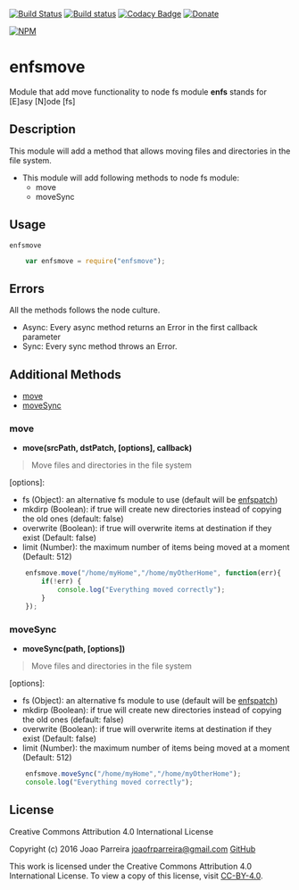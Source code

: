 [![Build Status](https://travis-ci.org/n3okill/enfsmove.svg)](https://travis-ci.org/n3okill/enfsmove)
[![Build status](https://ci.appveyor.com/api/projects/status/7sa7do8hf79c4j5d?svg=true)](https://ci.appveyor.com/project/n3okill/enfsmove)
[![Codacy Badge](https://api.codacy.com/project/badge/grade/8721ee3980094b75913805efc931bff4)](https://www.codacy.com/app/n3okill/enfsmove)
[![Donate](https://www.paypalobjects.com/en_US/i/btn/btn_donate_SM.gif)](https://www.paypal.com/cgi-bin/webscr?cmd=_s-xclick&hosted_button_id=64PYTCDH5UNZ6)

[![NPM](https://nodei.co/npm/enfsmove.png)](https://nodei.co/npm/enfsmove/)

enfsmove
=========
Module that add move functionality to node fs module
**enfs** stands for [E]asy [N]ode [fs]

Description
-----------
This module will add a method that allows moving files and directories in the file system.

- This module will add following methods to node fs module:
  * move
  * moveSync
  
Usage
-----
`enfsmove`

```js
    var enfsmove = require("enfsmove");
```

Errors
------
All the methods follows the node culture.
- Async: Every async method returns an Error in the first callback parameter
- Sync: Every sync method throws an Error.


Additional Methods
------------------
- [move](#move)
- [moveSync](#movesync)


### move
  - **move(srcPath, dstPatch, [options], callback)**

> Move files and directories in the file system

[options]:
  * fs (Object): an alternative fs module to use (default will be [enfspatch](https://www.npmjs.com/package/enfspatch))
  * mkdirp (Boolean): if true will create new directories instead of copying the old ones (default: false)
  * overwrite (Boolean): if true will overwrite items at destination if they exist (Default: false)
  * limit (Number): the maximum number of items being moved at a moment (Default: 512)
  

```js
    enfsmove.move("/home/myHome","/home/myOtherHome", function(err){
        if(!err) {
            console.log("Everything moved correctly");
        }
    });
```


### moveSync
  - **moveSync(path, [options])**

> Move files and directories in the file system

[options]:
  * fs (Object): an alternative fs module to use (default will be [enfspatch](https://www.npmjs.com/package/enfspatch))
  * mkdirp (Boolean): if true will create new directories instead of copying the old ones (default: false)
  * overwrite (Boolean): if true will overwrite items at destination if they exist (Default: false)
  * limit (Number): the maximum number of items being moved at a moment (Default: 512)


```js
    enfsmove.moveSync("/home/myHome","/home/myOtherHome");
    console.log("Everything moved correctly");
```


License
-------

Creative Commons Attribution 4.0 International License

Copyright (c) 2016 Joao Parreira <joaofrparreira@gmail.com> [GitHub](https://github.com/n3okill)

This work is licensed under the Creative Commons Attribution 4.0 International License. 
To view a copy of this license, visit [CC-BY-4.0](http://creativecommons.org/licenses/by/4.0/).


